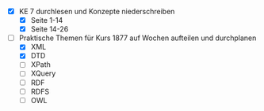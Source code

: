 - [x] KE 7 durchlesen und Konzepte niederschreiben
	- [x] Seite 1-14
	- [x] Seite 14-26
- [ ] Praktische Themen für Kurs 1877 auf Wochen aufteilen und durchplanen
	- [x] XML
	- [x] DTD
	- [ ] XPath
	- [ ] XQuery
	- [ ] RDF
	- [ ] RDFS
	- [ ] OWL